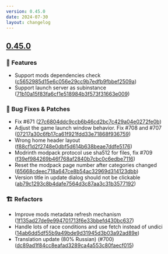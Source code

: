 ```yaml
---
version: 0.45.0
date: 2024-07-30
layout: changelog
---
```

## [0.45.0](#0.45.0)
### 🚀 Features

- Support mods dependencies check ([c5652985d15e6c056e29cc9b7edfb9fbbef2509a](https://github.com/Voxelum/x-minecraft-launcher/commit/c5652985d15e6c056e29cc9b7edfb9fbbef2509a))
- Support launch server as subinstance ([71b10a15f83fa6cf1e518984b3f573f31663e009](https://github.com/Voxelum/x-minecraft-launcher/commit/71b10a15f83fa6cf1e518984b3f573f31663e009))
### 🐛 Bug Fixes & Patches

- Fix #671 ([27c6804ddc9ccb6b46cd2bc7c429a04e0272fe0b](https://github.com/Voxelum/x-minecraft-launcher/commit/27c6804ddc9ccb6b46cd2bc7c429a04e0272fe0b))
- Adjust the game launch window behavior. Fix #708 and #707 ([07217a30c6fb17ca61f921fdd33e71868f936759](https://github.com/Voxelum/x-minecraft-launcher/commit/07217a30c6fb17ca61f921fdd33e71868f936759))
- Wrong home header layout ([f88cf1d2f2748e0dbf5d614b638beae7ddfe5176](https://github.com/Voxelum/x-minecraft-launcher/commit/f88cf1d2f2748e0dbf5d614b638beae7ddfe5176))
- Modrinth modpack protocol use sha512 for files, fix #709 ([f39ef984269b46f768af2840b7cbc0c6edbe7116](https://github.com/Voxelum/x-minecraft-launcher/commit/f39ef984269b46f768af2840b7cbc0c6edbe7116))
- Reset the modpack page number after categories changed ([65668cdeec718a647ce8b54ac32969d314123dbb](https://github.com/Voxelum/x-minecraft-launcher/commit/65668cdeec718a647ce8b54ac32969d314123dbb))
- Version title in update dialog should not be clickable ([ab79c1293c8b4dafe7564d3c87aa3c31b3577192](https://github.com/Voxelum/x-minecraft-launcher/commit/ab79c1293c8b4dafe7564d3c87aa3c31b3577192))
### 🏗️ Refactors

- Improve mods metadata refresh mechanism ([1f135ad27de9e994701713f6e33bbefd430bc637](https://github.com/Voxelum/x-minecraft-launcher/commit/1f135ad27de9e994701713f6e33bbefd430bc637))
- Handle lots of race conditions and use fetch instead of undici ([14ab6dd5df55b9a49bde9d31945d3b03a92ad89e](https://github.com/Voxelum/x-minecraft-launcher/commit/14ab6dd5df55b9a49bde9d31945d3b03a92ad89e))
- Translation update (80% Russian) (#700) ([dc89ad1f84cc8eafad3289ca4a553c80faecf015](https://github.com/Voxelum/x-minecraft-launcher/commit/dc89ad1f84cc8eafad3289ca4a553c80faecf015))

